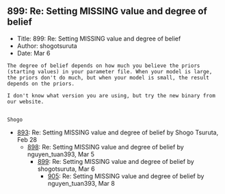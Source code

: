 ## 899: Re: Setting MISSING value and degree of belief

- Title: 899: Re: Setting MISSING value and degree of belief
- Author: shogotsuruta
- Date: Mar 6

```
The degree of belief depends on how much you believe the priors (starting values) in your parameter file. When your model is large, the priors don't do much, but when your model is small, the result depends on the priors.

I don't know what version you are using, but try the new binary from our website.


Shogo
```

- [893](0893.md): Re: Setting MISSING value and degree of belief by Shogo Tsuruta, Feb 28
    - [898](0898.md): Re: Setting MISSING value and degree of belief by nguyen_tuan393, Mar 5
        - [899](0899.md): Re: Setting MISSING value and degree of belief by shogotsuruta, Mar 6
            - [905](0905.md): Re: Setting MISSING value and degree of belief by nguyen_tuan393, Mar 8
